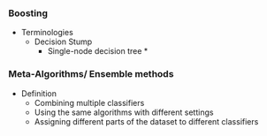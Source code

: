 ### Boosting
* Terminologies
  * Decision Stump
    * Single-node decision tree
      *

### Meta-Algorithms/ Ensemble methods
* Definition
  * Combining multiple classifiers
  * Using the same algorithms with different settings
  * Assigning different parts of the dataset to different classifiers
